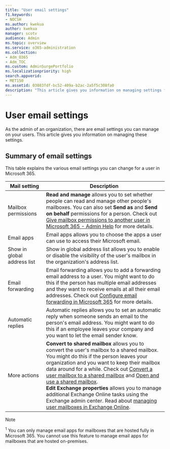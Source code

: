```yaml
---
title: "User email settings"
f1.keywords:
- NOCSH
ms.author: kwekua
author: kwekua
manager: scotv
audience: Admin
ms.topic: overview
ms.service: o365-administration
ms.collection: 
- Adm_O365
- Adm_TOC
ms.custom: AdminSurgePortfolio
ms.localizationpriority: high
search.appverid:
- MET150
ms.assetid: 03083fdf-bc52-409a-b2ac-2a5f5c308fa0
description: "This article gives you information on managing settings for your users."
---
```


# User email settings

As the admin of an organization, there are email settings you can manage on your users. This article gives you information on managing these settings.

## Summary of email settings

This table explains the various email settings you can change for a user in Microsoft 365.


|Mail setting|Description  |
|---------|---------|
|Mailbox permissions| **Read and manage** allows you to set whether people can read and manage other people's mailboxes. You can also set **Send as** and **Send on behalf** permissions for a person. Check out [Give mailbox permissions to another user in Microsoft 365 - Admin Help](../add-users/give-mailbox-permissions-to-another-user.md) for more details. |
|Email apps| Email apps allows you to choose the apps a user can use to access their Microsoft email. |
|Show in global address list| Show in global address list allows you to enable or disable the visibility of the user's mailbox in the organization's address list. |
|Email forwarding|Email forwarding allows you to add a forwarding email address to a user. You might want to do this if the person has multiple email addresses and they want to receive emails at all their email addresses. Check out [Configure email forwarding in Microsoft 365](configure-email-forwarding.md) for more details.|
|Automatic replies|Automatic replies allows you to set an automatic reply when someone sends an email to the person's email address. You might want to do this if an employee leaves your company and you want to let the email sender know.|
|More actions| **Convert to shared mailbox** allows you to convert the user's mailbox to a shared mailbox. You might do this if the person leaves your organization and you want to keep their mailbox data around for a while. Check out [Convert a user mailbox to a shared mailbox](convert-user-mailbox-to-shared-mailbox.md) and [Open and use a shared mailbox](https://support.microsoft.com/office/d94a8e9e-21f1-4240-808b-de9c9c088afd).</br>**Edit Exchange properties** allows you to manage additional Exchange Online tasks using the Exchange admin center. Read about [managing user mailboxes in Exchange Online](/exchange/recipients-in-exchange-online/manage-user-mailboxes/manage-user-mailboxes).|

> [!NOTE]
>
> <sup>1</sup> You can only manage email apps for mailboxes that are hosted fully in Microsoft 365. You cannot use this feature to manage email apps for mailboxes that are hosted on-premises.